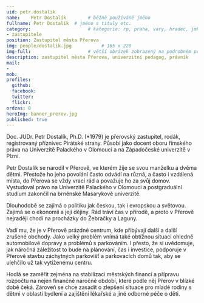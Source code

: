 ```yaml
---
uid: petr.dostalik
name:    Petr Dostalík        # běžně používáné jméno
fullname: Petr Dostalík  # jméno s tituly etc.
category:                     # kategorie: rp, praha, vary, hradec, jmk, senat
- zastupitele
position: Zastupitel města Přerova
img: people/dostalik.jpg           # 165 x 220
img-full:                     # větší obrázek zobrazený na podrobném profilu
description: zastupitel města Přerova, univerzitní pedagog, právník               # kratký popis, max 160 znaků
mail:
- 
mob:         
profiles:
  github:
  facebook:       
  twitter:        
  flickr:   
ordzas: 8
heroImg: banner_prerov.jpg
published: true
---
```

Doc. JUDr. Petr Dostalík, Ph.D. (*1979) je přerovský zastupitel, rodák, registrovaný příznivec Pirátské strany. Působí jako docent oboru římského práva na Univerzitě Palackého v Olomouci a na Západočeské univerzitě v Plzni.

Petr Dostalík se narodil v Přerově, ve kterém žije se svou manželku a dvěma dětmi. Přestože ho jeho povolání často odvádí na různá, a často i vzdálená místa, do Přerova se vždy vrací rád a považuje ho za svůj domov. Vystudoval právo na Univerzitě Palackého v Olomouci a postgraduální studium zakončil na brněnské Masarykově univerzitě.

Dlouhodobě se zajímá o politiku jak českou, tak i evropskou a světovou. Zajímá se o ekonomii a její dějiny. Rád tráví čas v přírodě, a proto v Přerově nejraději chodí na procházky do Žebračky a Laguny.

Vadí mu, že je v Přerově prázdné centrum, kde přibývají další a další zrušené obchody. Jako velký problém vnímá také obtížnou situaci ohledně automobilové dopravy a problémů s parkováním. I přesto, že si uvědomuje, jak náročná záležitost to bude na plánování, čas i investice, podporuje v Přerově stavbu záchytných parkovišť a parkovacích domů tak, aby se ulehčilo už tak vytíženému centru.

Hodlá se zaměřit zejména na stabilizaci městských financí a přípravu rozpočtu na nejen finančně náročné období, které podle něj Přerov v blízké době čeká. Zároveň se chce zasadit o zlepšení situace pro mladé rodiny s dětmi v oblasti bydlení a zajištění lékařské a jiné odborné péče o děti.
